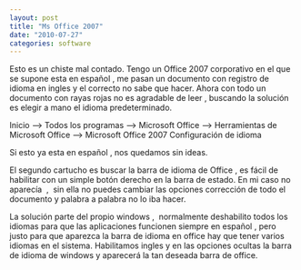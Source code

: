 ```yaml
---
layout: post
title: "Ms Office 2007"
date: "2010-07-27"
categories: software
---
```


Esto es un chiste mal contado. Tengo un Office 2007 corporativo en el que se supone esta en español , me pasan un documento con registro de idioma en ingles y el correcto no sabe que hacer. Ahora con todo un documento con rayas rojas no es agradable de leer , buscando la solución es elegir a mano el idioma predeterminado.

Inicio --> Todos los programas --> Microsoft Office --> Herramientas de Microsoft Office --> Microsoft Office 2007 Configuración de idioma

Si esto ya esta en español , nos quedamos sin ideas.

El segundo cartucho es buscar la barra de idioma de Office , es fácil de habilitar con un simple botón derecho en la barra de estado. En mi caso no aparecía  ,  sin ella no puedes cambiar las opciones corrección de todo el documento y palabra a palabra no lo iba hacer.

La solución parte del propio windows ,  normalmente deshabilito todos los idiomas para que las aplicaciones funcionen siempre en español , pero justo para que aparezca la barra de idioma en office hay que tener varios idiomas en el sistema. Habilitamos ingles y en las opciones ocultas la barra de idioma de windows y aparecerá la tan deseada barra de office.
